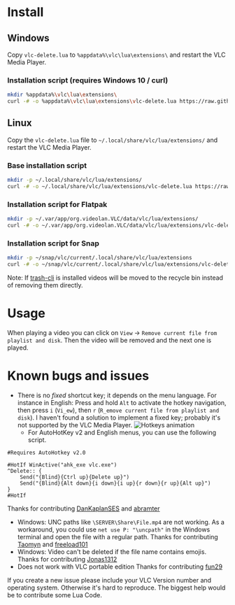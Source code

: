 # Install

## Windows

Copy `vlc-delete.lua` to `%appdata%\vlc\lua\extensions\` and restart the VLC Media Player.

### Installation script (requires Windows 10 / curl)

```bash
mkdir %appdata%\vlc\lua\extensions\
curl -# -o %appdata%\vlc\lua\extensions\vlc-delete.lua https://raw.githubusercontent.com/surrim/vlc-delete/master/vlc-delete.lua
```

## Linux

Copy the `vlc-delete.lua` file to `~/.local/share/vlc/lua/extensions/` and restart the VLC Media Player.

### Base installation script

```bash
mkdir -p ~/.local/share/vlc/lua/extensions/
curl -# -o ~/.local/share/vlc/lua/extensions/vlc-delete.lua https://raw.githubusercontent.com/surrim/vlc-delete/master/vlc-delete.lua
```

### Installation script for Flatpak

```bash
mkdir -p ~/.var/app/org.videolan.VLC/data/vlc/lua/extensions/
curl -# -o ~/.var/app/org.videolan.VLC/data/vlc/lua/extensions/vlc-delete.lua https://raw.githubusercontent.com/surrim/vlc-delete/master/vlc-delete.lua
```

### Installation script for Snap

```bash
mkdir -p ~/snap/vlc/current/.local/share/vlc/lua/extensions
curl -# -o ~/snap/vlc/current/.local/share/vlc/lua/extensions/vlc-delete.lua https://raw.githubusercontent.com/surrim/vlc-delete/master/vlc-delete.lua
```

Note: If [trash-cli](https://pypi.org/project/trash-cli/) is installed videos will be moved to the recycle bin instead of removing them directly.

# Usage

When playing a video you can click on `View` → `Remove current file from playlist and disk`. Then the video will be removed and the next one is played.

# Known bugs and issues

- There is no *fixed* shortcut key; it depends on the menu language.
  For instance in English: Press and hold `Alt`  to activate the hotkey navigation, then press `i` (`Vi̲ew`), then `r` (`R̲emove current file from playlist and disk`). I haven't found a solution to implement a fixed key; probably it's not supported by the VLC Media Player.
  ![Hotkeys animation](https://raw.githubusercontent.com/surrim/vlc-delete/master/hotkeys.webp)
  - For AutoHotKey v2 and English menus, you can use the following script.

```
#Requires AutoHotkey v2.0

#HotIf WinActive("ahk_exe vlc.exe")
^Delete:: {
    Send("{Blind}{Ctrl up}{Delete up}")
    Send("{Blind}{Alt down}{i down}{i up}{r down}{r up}{Alt up}")
}
#HotIf
```

  Thanks for contributing [DanKaplanSES](https://github.com/DanKaplanSES) and [abramter](https://github.com/abramter)

- Windows: UNC paths like `\SERVER\Share\File.mp4` are not working.
  As a workaround, you could use `net use P: "\uncpath"` in the Windows terminal and open the file with a regular path.
  Thanks for contributing [Taomyn](https://github.com/Taomyn) and [freeload101](https://github.com/freeload101)
- Windows: Video can't be deleted if the file name contains emojis.
  Thanks for contributing [Jonas1312](https://github.com/Jonas1312)
- Does not work with VLC portable edition
  Thanks for contributing [fun29](https://github.com/fun29)

If you create a new issue please include your VLC Version number and operating system. Otherwise it's hard to reproduce.
The biggest help would be to contribute some Lua Code.
